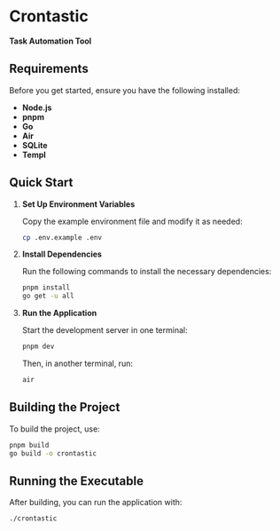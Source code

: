 # Crontastic

**Task Automation Tool**

## Requirements

Before you get started, ensure you have the following installed:

- **Node.js**
- **pnpm**
- **Go**
- **Air**
- **SQLite**
- **Templ**

## Quick Start

1. **Set Up Environment Variables**

   Copy the example environment file and modify it as needed:

   ```bash
   cp .env.example .env
   ```

2. **Install Dependencies**

   Run the following commands to install the necessary dependencies:

   ```bash
   pnpm install
   go get -u all
   ```

3. **Run the Application**

   Start the development server in one terminal:

   ```bash
   pnpm dev
   ```

   Then, in another terminal, run:

   ```bash
   air
   ```

## Building the Project

To build the project, use:

```bash
pnpm build
go build -o crontastic
```

## Running the Executable

After building, you can run the application with:

```bash
./crontastic
```
